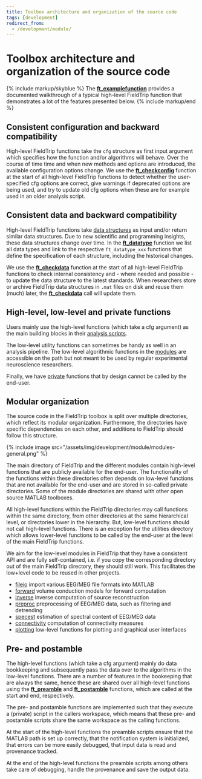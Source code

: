 ```yaml
---
title: Toolbox architecture and organization of the source code
tags: [development]
redirect_from:
  - /development/module/
---
```


# Toolbox architecture and organization of the source code

{% include markup/skyblue %}
The **[ft_examplefunction](/reference/ft_examplefunction)** provides a documented walkthrough of a typical high-level FieldTrip function that demonstrates a lot of the features presented below.
{% include markup/end %}

## Consistent configuration and backward compatibility

High-level FieldTrip functions take the `cfg` structure as first input argument which specifies how the function and/or algorithms will behave. Over the course of time time and when new methods and options are introduced, the available configuration options change. We use the **[ft_checkconfig](/reference/utilities/ft_checkconfig)** function at the start of all high-level FieldTrip functions to detect whether the user-specified cfg options are correct, give warnings if deprecated options are being used, and try to update old cfg options when these are for example used in an older analysis script.

## Consistent data and backward compatibility

High-level FieldTrip functions take [data structures](/development/datastructure) as input and/or return similar data structures. Due to new scientific and programming insights, these data structures change over time. In the **[ft_datatype](/reference/utilities/ft_datatype)** function we list all data types and link to the respective `ft_datatype_xxx` functions that define the specification of each structure, including the historical changes.

We use the **[ft_checkdata](/reference/utilities/ft_checkdata)** function at the start of all high-level FieldTrip functions to check internal consistency and - where needed and possible - to update the data structure to the latest standards. When researchers store or archive FieldTrip data structures in `.mat` files on disk and reuse them (much) later, the **[ft_checkdata](/reference/utilities/ft_checkdata)** call will update them.

## High-level, low-level and private functions

Users mainly use the high-level functions (which take a cfg argument) as the main building blocks in their [analysis scripts](/tutorial/introduction).

The low-level utility functions can sometimes be handy as well in an analysis pipeline. The low-level algorithmic functions in the [modules](/development/architecture/#modular-organization) are accessible on the path but not meant to be used by regular experimental neuroscience researchers.

Finally, we have [private](/faq/why_are_so_many_of_the_interesting_functions_in_the_private_directories) functions that by design cannot be called by the end-user.

## Modular organization

The source code in the FieldTrip toolbox is split over multiple directories, which reflect its modular organization. Furthermore, the directories have specific dependencies on each other, and additions to FieldTrip should follow this structure.

{% include image src="/assets/img/development/module/modules-general.png" %}

The main directory of FieldTrip and the different modules contain high-level functions that are publicly available for the end-user. The functionality of the functions within these directories often depends on low-level functions that are not available for the end-user and are stored in so-called private directories. Some of the module directories are shared with other open source MATLAB toolboxes.

All high-level functions within the FieldTrip directories may call functions within the same directory, from other directories at the same hierarchical level, or directories lower in the hierarchy. But, low-level functions should not call high-level functions. There is an exception for the utilities directory which allows lower-level functions to be called by the end-user at the level of the main FieldTrip functions.

We aim for the low-level modules in FieldTrip that they have a consistent API and are fully self-contained, i.e. if you copy the corresponding directory out of the main FieldTrip directory, they should still work. This facilitates the low+level code to be reused in other projects.

- [fileio](/development/module/fileio) import various EEG/MEG file formats into MATLAB
- [forward](/development/module/forward) volume conduction models for forward computation
- [inverse](/development/module/inverse) inverse computation of source reconstruction
- [preproc](/development/module/preproc) preprocessing of EEG/MEG data, such as filtering and detrending
- [specest](/development/module/specest) estimation of spectral content of EEG/MEG data
- [connectivity](/development/module/connectivity) computation of connectivity measures
- [plotting](/development/module/plotting) low-level functions for plotting and graphical user interfaces

## Pre- and postamble

The high-level functions (which take a cfg argument) mainly do data bookkeeping and subsequently pass the data over to the algorithms in the low-level functions. There are a number of features in the bookeeping that are always the same, hence these are shared over all high-level functions using the **[ft_preamble](/reference/utilities/ft_preamble)** and **[ft_postamble](/reference/utilities/ft_postamble)** functions, which are called at the start and end, respectively.

The pre- and postamble functions are implemented such that they execute a (private) script in the callers workspace, which means that these pre- and postamble scripts share the same workspace as the calling functions.

At the start of the high-level functions the preamble scripts ensure that the MATLAB path is set up correctly, that the notification system is initialized, that errors can be more easily debugged, that input data is read and provenance tracked.

At the end of the high-level functions the preamble scripts among others take care of debugging, handle the provenance and save the output data.
